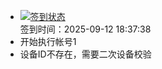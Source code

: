 - [![签到状态](https://github.com/womade/Cloud189-Actions/actions/workflows/main.yml/badge.svg?branch=main)](https://github.com/womade/Cloud189-Actions/actions/workflows/main.yml) <br> 签到时间：2025-09-12 18:37:38
- 开始执行帐号1
- 设备ID不存在，需要二次设备校验
